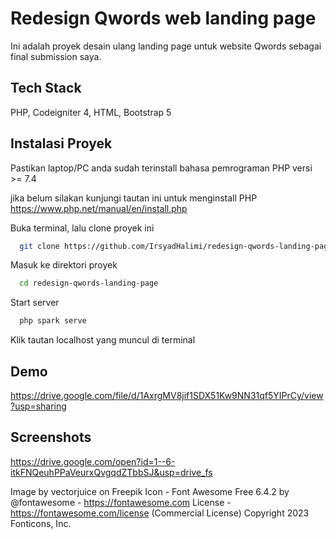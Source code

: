 # Redesign Qwords web landing page

Ini adalah proyek desain ulang landing page untuk website Qwords sebagai final submission saya.

## Tech Stack

PHP, Codeigniter 4, HTML, Bootstrap 5

## Instalasi Proyek

Pastikan laptop/PC anda sudah terinstall bahasa pemrograman PHP versi >= 7.4

jika belum silakan kunjungi tautan ini untuk menginstall PHP https://www.php.net/manual/en/install.php

Buka terminal, lalu clone proyek ini

```bash
  git clone https://github.com/IrsyadHalimi/redesign-qwords-landing-page.git
```

Masuk ke direktori proyek

```bash
  cd redesign-qwords-landing-page
```

Start server

```bash
  php spark serve
```

Klik tautan localhost yang muncul di terminal

## Demo

https://drive.google.com/file/d/1AxrgMV8jif1SDX51Kw9NN31qf5YIPrCy/view?usp=sharing

## Screenshots

https://drive.google.com/open?id=1--6-itkFNQeuhPPaVeurxQvgqdZTbbSJ&usp=drive_fs

Image by vectorjuice on Freepik
Icon - Font Awesome Free 6.4.2 by @fontawesome - https://fontawesome.com License - https://fontawesome.com/license (Commercial License) Copyright 2023 Fonticons, Inc.
